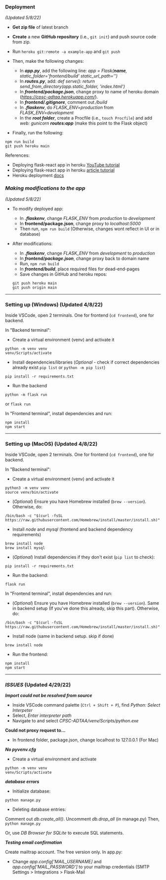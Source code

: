 
###  **Deployment** 
*(Updated 5/8/22)*

- **Get zip file** of latest branch
- **Create** a new **GitHub repository** (i.e., ```git init```) and push source code from zip.
- Run ```heroku git:remote -a example-app``` and ```git push```
- Then, make the following changes:
  - In ***app.py***, add the following line: *app = Flask(__name__, static_folder='frontend/build' static_url_path='')*
  - In ***routes.py***, add: *def serve(): return send_from_directory(app.static_folder, 'index.html')*
  - In ***frontend/package.json***, change proxy to name of heroku domain (*https://cpsc-adtaa.herokuapp.com/*).
  - In ***frontend/.gitignore***, comment out */build* 
  - In ***.flaskenv***, do *FLASK_ENV=production* from *FLASK_ENV=development*
  - In the ***root folder***, create a Procfile (i.e., ```touch Procfile```) and add *web: gunicorn* ***routes:app*** (make this point to the Flask object)

- Finally, run the following:
```
npm run build
git push heroku main
```

References:
- Deploying flask-react app in heroku [YouTube tutorial](https://youtu.be/h96KP3JMX7Q?t=784)
- Deploying flask-react app in heroku [article tutorial](https://towardsdatascience.com/build-deploy-a-react-flask-app-47a89a5d17d9)
- Heroku deployment [docs](https://devcenter.heroku.com/articles/git) 

### ***Making modifications to the app*** 
*(Updated 5/8/22)*

- To modify deployed app:
  - In ***.flaskenv***, change *FLASK_ENV* from *production* to *development*
  - In **frontend/package.json**, change proxy to *localhost:5000*
  - Then run, ```npm run build``` (Otherwise, changes wont reflect in UI or in database)

- After modifications:
  - In ***.flaskenv***, change *FLASK_ENV* from *development* to *production*
  - In ***frontend/package.json***, change proxy back to domain name
  - Run, ```npm run build```
  - In ***frontend/build***, place required files for dead-end-pages 
  - Save changes in GitHub and heroku repos:
  
  ```
  git push heroku main
  git push origin main
  ```
------------------------------------------
### **Setting up (Windows)** (Updated 4/8/22)

Inside VSCode, open 2 terminals. One for frontend (```cd frontend```), one for backend.

In "Backend terminal":
- Create a virtual environment (venv) and activate it
```
python -m venv venv
venv/Scripts/activate
```
- Install dependencies/libraries (*Optional* - check if correct dependencies already exist ```pip list``` or ```python -m pip list```)
```
pip install -r requirements.txt
```

- Run the backend

``` 
python -m flask run 
``` 
or 
``` flask run ```

In "Frontend terminal", install dependencies and run:
```
npm install
npm start
```

------------------------------------------
### **Setting up (MacOS)** (Updated 4/8/22)

Inside VSCode, open 2 terminals. One for frontend (```cd frontend```), one for backend.

In "Backend terminal":
- Create a virtual environment (venv) and activate it
```
python3 -m venv venv
source venv/bin/activate
```

- (*Optional*) Ensure you have Homebrew installed (```brew --version```). Otherwise, do:

```
/bin/bash -c "$(curl -fsSL https://raw.githubusercontent.com/Homebrew/install/master/install.sh)"
```

- Install *node* and *mysql* (frontend and backend dependency requirements)
```
brew install node
brew install mysql
```



- (*Optional*) Install dependencies if they don't exist (```pip list``` to check):
``` 
pip install -r requirements.txt 
```

- Run the backend: 

```
flask run
```


In "Frontend terminal", install dependencies and run:

- (*Optional*) Ensure you have Homebrew installed (```brew --version```). Same in backend setup (If you've done this already, skip this part). Otherwise, do:

```
/bin/bash -c "$(curl -fsSL https://raw.githubusercontent.com/Homebrew/install/master/install.sh)"
```

- Install node (same in backend setup. skip if done)

```
brew install node
```

- Run the frontend:
```
npm install
npm start
```

------------------------------------------
### ***ISSUES*** (Updated 4/29/22)

***Import could not be resolved from source***
- Inside VSCode command palette (```Ctrl + Shift + P```), find *Python: Select Interpeter*
- Select, *Enter interpreter path*
- Navigate to and select *CPSC-ADTAA/venv/Scripts/python.exe*

**Could not proxy request to...**
- In frontend folder, package.json, change localhost to 127.0.0.1 (For Mac)


***No pyvenv.cfg***
- Create a virtual environment and activate
``` 
python -m venv venv
venv/Scripts/activate
```

***database errors***

- Initialize database: 

```python manage.py```

- Deleting database entries:

Comment out *db.create_all()*. Uncomment *db.drop_all* (in manage.py)
Then, ```python manage.py```

Or, use *DB Browser for SQLite* to execute SQL statements.



***Testing email confirmation***

Create mailtrap account. The free version only.
In app.py:
- Change *app.config['MAIL_USERNAME]* and *app.config['MAIL_PASSWORD']* to your mailtrap credentials (SMTP Settings > Integrations > Flask-Mail
